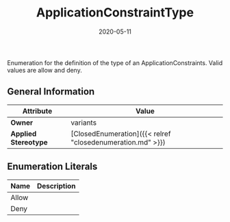 ﻿---
title: ApplicationConstraintType
toc: false
type: specs
date: "2020-05-11"
draft: false
specification: VEC
version: 1.2.0
documentType: "Recommendation"
elementType: Class
classes:
  - ApplicationConstraintType
menu_name: vec-1.2.0
---
<p> Enumeration for the definition of the type of an ApplicationConstraints. Valid values are allow and deny.      </p>

## General Information

| Attribute               | Value |
|-------------------------|-------|
| **Owner**               | variants |
| **Applied Stereotype**  | [ClosedEnumeration]({{< relref "closedenumeration.md" >}})<br/>  |

## Enumeration Literals
| Name          | **Description** |
|---------------|-----------------|
| Allow |  |
| Deny |  |
